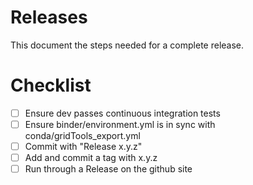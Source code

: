 # Releases

This document the steps needed for a complete release.

# Checklist

 - [ ] Ensure dev passes continuous integration tests
 - [ ] Ensure binder/environment.yml is in sync with conda/gridTools\_export.yml
 - [ ] Commit with "Release x.y.z"
 - [ ] Add and commit a tag with x.y.z
 - [ ] Run through a Release on the github site
